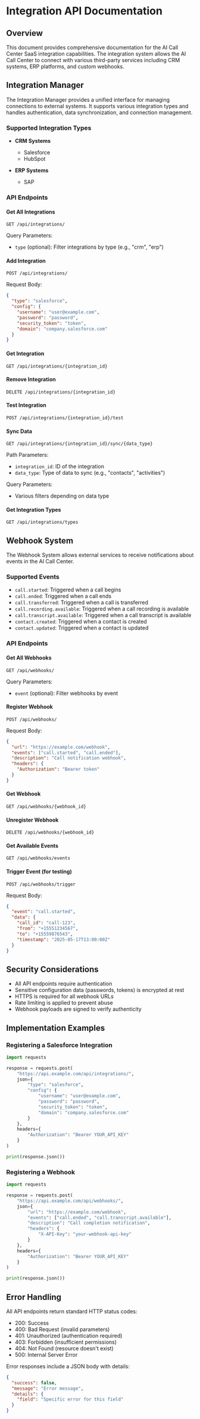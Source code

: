 # Integration API Documentation

## Overview

This document provides comprehensive documentation for the AI Call Center SaaS integration capabilities. The integration system allows the AI Call Center to connect with various third-party services including CRM systems, ERP platforms, and custom webhooks.

## Integration Manager

The Integration Manager provides a unified interface for managing connections to external systems. It supports various integration types and handles authentication, data synchronization, and connection management.

### Supported Integration Types

- **CRM Systems**
  - Salesforce
  - HubSpot

- **ERP Systems**
  - SAP

### API Endpoints

#### Get All Integrations
```
GET /api/integrations/
```
Query Parameters:
- `type` (optional): Filter integrations by type (e.g., "crm", "erp")

#### Add Integration
```
POST /api/integrations/
```
Request Body:
```json
{
  "type": "salesforce",
  "config": {
    "username": "user@example.com",
    "password": "password",
    "security_token": "token",
    "domain": "company.salesforce.com"
  }
}
```

#### Get Integration
```
GET /api/integrations/{integration_id}
```

#### Remove Integration
```
DELETE /api/integrations/{integration_id}
```

#### Test Integration
```
POST /api/integrations/{integration_id}/test
```

#### Sync Data
```
GET /api/integrations/{integration_id}/sync/{data_type}
```
Path Parameters:
- `integration_id`: ID of the integration
- `data_type`: Type of data to sync (e.g., "contacts", "activities")

Query Parameters:
- Various filters depending on data type

#### Get Integration Types
```
GET /api/integrations/types
```

## Webhook System

The Webhook System allows external services to receive notifications about events in the AI Call Center.

### Supported Events

- `call.started`: Triggered when a call begins
- `call.ended`: Triggered when a call ends
- `call.transferred`: Triggered when a call is transferred
- `call.recording.available`: Triggered when a call recording is available
- `call.transcript.available`: Triggered when a call transcript is available
- `contact.created`: Triggered when a contact is created
- `contact.updated`: Triggered when a contact is updated

### API Endpoints

#### Get All Webhooks
```
GET /api/webhooks/
```
Query Parameters:
- `event` (optional): Filter webhooks by event

#### Register Webhook
```
POST /api/webhooks/
```
Request Body:
```json
{
  "url": "https://example.com/webhook",
  "events": ["call.started", "call.ended"],
  "description": "Call notification webhook",
  "headers": {
    "Authorization": "Bearer token"
  }
}
```

#### Get Webhook
```
GET /api/webhooks/{webhook_id}
```

#### Unregister Webhook
```
DELETE /api/webhooks/{webhook_id}
```

#### Get Available Events
```
GET /api/webhooks/events
```

#### Trigger Event (for testing)
```
POST /api/webhooks/trigger
```
Request Body:
```json
{
  "event": "call.started",
  "data": {
    "call_id": "call-123",
    "from": "+15551234567",
    "to": "+15559876543",
    "timestamp": "2025-05-17T13:00:00Z"
  }
}
```

## Security Considerations

- All API endpoints require authentication
- Sensitive configuration data (passwords, tokens) is encrypted at rest
- HTTPS is required for all webhook URLs
- Rate limiting is applied to prevent abuse
- Webhook payloads are signed to verify authenticity

## Implementation Examples

### Registering a Salesforce Integration

```python
import requests

response = requests.post(
    "https://api.example.com/api/integrations/",
    json={
        "type": "salesforce",
        "config": {
            "username": "user@example.com",
            "password": "password",
            "security_token": "token",
            "domain": "company.salesforce.com"
        }
    },
    headers={
        "Authorization": "Bearer YOUR_API_KEY"
    }
)

print(response.json())
```

### Registering a Webhook

```python
import requests

response = requests.post(
    "https://api.example.com/api/webhooks/",
    json={
        "url": "https://example.com/webhook",
        "events": ["call.ended", "call.transcript.available"],
        "description": "Call completion notification",
        "headers": {
            "X-API-Key": "your-webhook-api-key"
        }
    },
    headers={
        "Authorization": "Bearer YOUR_API_KEY"
    }
)

print(response.json())
```

## Error Handling

All API endpoints return standard HTTP status codes:
- 200: Success
- 400: Bad Request (invalid parameters)
- 401: Unauthorized (authentication required)
- 403: Forbidden (insufficient permissions)
- 404: Not Found (resource doesn't exist)
- 500: Internal Server Error

Error responses include a JSON body with details:
```json
{
  "success": false,
  "message": "Error message",
  "details": {
    "field": "Specific error for this field"
  }
}
```

